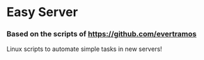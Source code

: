 # Easy Server
### Based on the scripts of https://github.com/evertramos

Linux scripts to automate simple tasks in new servers!
